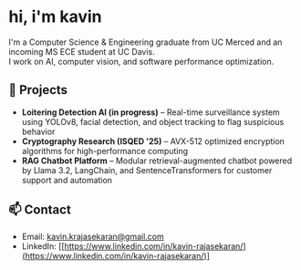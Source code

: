 # hi, i'm kavin

I'm a Computer Science & Engineering graduate from UC Merced and an incoming MS ECE student at UC Davis.  
I work on AI, computer vision, and software performance optimization.

## 🚀 Projects
- **Loitering Detection AI (in progress)** – Real-time surveillance system using YOLOv8, facial detection, and object tracking to flag suspicious behavior
- **Cryptography Research (ISQED '25)** – AVX-512 optimized encryption algorithms for high-performance computing
- **RAG Chatbot Platform** – Modular retrieval-augmented chatbot powered by Llama 3.2, LangChain, and SentenceTransformers for customer support and automation

## 📫 Contact
- Email: kavin.krajasekaran@gmail.com
- LinkedIn: [[https://www.linkedin.com/in/kavin-rajasekaran/](https://www.linkedin.com/in/kavin-rajasekaran/)]
